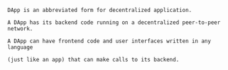     DApp is an abbreviated form for decentralized application.

    A DApp has its backend code running on a decentralized peer-to-peer network. 

    A DApp can have frontend code and user interfaces written in any language 
    
    (just like an app) that can make calls to its backend.
